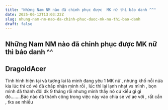 ```yaml
---
title: "Những Nam NM nào đã chinh phục được  MK nữ thì báo danh ^^"
date: 2025-06-12T13:03:22Z
slug: nhung-nam-nm-nao-da-chinh-phuc-duoc-mk-nu-thi-bao-danh
draft: false
---
```


## Những Nam NM nào đã chinh phục được  MK nữ thì báo danh ^^

## DragoldAcer

Tình hình hiện tại và tương lai là mình đang yêu 1 MK nữ , nhưng khổ nỗi nửa kia lúc thì có vẻ đã chấp nhận mình rồi , lúc thì lại lạnh nhạt vs mình , bọn mình đã thành đôi dk 9 tháng rồi nhưng mình thấy nó cứ kiểu gì gì đó........Bác nào đã thành công trong việc này vào chia sẻ vở ae với , rất cần  , tks ae nhiều